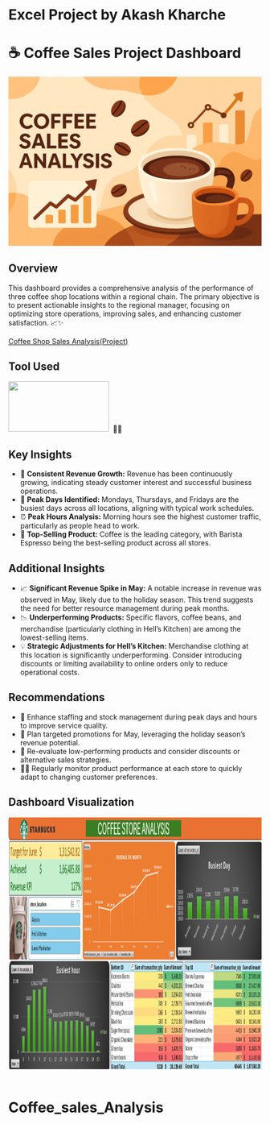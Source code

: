 
# Excel Project by Akash Kharche 
# ☕ Coffee Sales Project Dashboard  
![Coffee Background Banner (4)](https://github.com/akash250298/Coffee_sales_Analysis/blob/main/Images/generated-image.png)


## Overview  
This dashboard provides a comprehensive analysis of the performance of three coffee shop locations within a regional chain. The primary objective is to present actionable insights to the regional manager, focusing on optimizing store operations, improving sales, and enhancing customer satisfaction. 📈✨  

<a href ="Coffee Shop Sales Analysis(Project).xlsx">Coffee Shop Sales Analysis(Project)</a>

## Tool Used  
<img src="Screenshots/microsoft-excel.png" width="200" height="100"/>&nbsp; 🧑‍💻

## Key Insights  
* 🚀 **Consistent Revenue Growth:** Revenue has been continuously growing, indicating steady customer interest and successful business operations.
* 📅 **Peak Days Identified:** Mondays, Thursdays, and Fridays are the busiest days across all locations, aligning with typical work schedules.
* ⏰ **Peak Hours Analysis:** Morning hours see the highest customer traffic, particularly as people head to work.
* 🥇 **Top-Selling Product:** Coffee is the leading category, with Barista Espresso being the best-selling product across all stores.

## Additional Insights  
* 📈 **Significant Revenue Spike in May:** A notable increase in revenue was observed in May, likely due to the holiday season. This trend suggests the need for better resource management during peak months.
* 📉 **Underperforming Products:** Specific flavors, coffee beans, and merchandise (particularly clothing in Hell’s Kitchen) are among the lowest-selling items.
* 💡 **Strategic Adjustments for Hell’s Kitchen:** Merchandise clothing at this location is significantly underperforming. Consider introducing discounts or limiting availability to online orders only to reduce operational costs.

## Recommendations  
* 🤝 Enhance staffing and stock management during peak days and hours to improve service quality.
* 🎯 Plan targeted promotions for May, leveraging the holiday season’s revenue potential.
* 🔄 Re-evaluate low-performing products and consider discounts or alternative sales strategies.
* 🕵️‍♂️ Regularly monitor product performance at each store to quickly adapt to changing customer preferences.

## Dashboard Visualization  
<img src="https://github.com/akash250298/Coffee_sales_Analysis/blob/main/Dashboard%20Screenshot/Dashboard1.png" width="3200" height="500"/>&nbsp;

# Coffee_sales_Analysis

